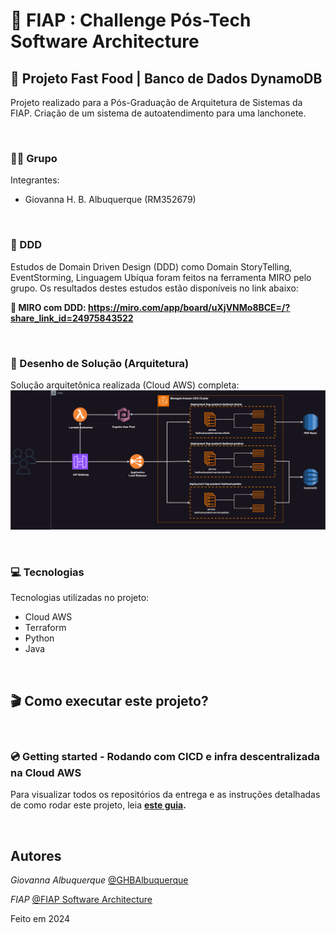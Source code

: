 # 🚀 FIAP : Challenge Pós-Tech Software Architecture
## 🍔 Projeto Fast Food | Banco de Dados DynamoDB

Projeto realizado para a Pós-Graduação de Arquitetura de Sistemas da FIAP. Criação de um sistema de autoatendimento para uma lanchonete.

<br/>

### 👨‍🏫 Grupo

Integrantes:
- Giovanna H. B. Albuquerque (RM352679)

<br/>

### 📍 DDD

Estudos de Domain Driven Design (DDD) como Domain StoryTelling, EventStorming, Linguagem Ubíqua foram feitos na ferramenta MIRO pelo grupo.
Os resultados destes estudos estão disponíveis no link abaixo:

**🔗 MIRO com DDD: https://miro.com/app/board/uXjVNMo8BCE=/?share_link_id=24975843522**

<br/>

### 📐 Desenho de Solução (Arquitetura)

Solução arquitetônica realizada (Cloud AWS) completa:
![](misc/sol_fase_4.drawio.svg)

<br/>

### 💻 Tecnologias

Tecnologias utilizadas no projeto:

* Cloud AWS
* Terraform
* Python
* Java

<br/>

## 🎬 Como executar este projeto?

<br/>

### 💿 Getting started - Rodando com CICD e infra descentralizada na Cloud AWS

Para visualizar todos os repositórios da entrega e as instruções detalhadas de como rodar este projeto, leia **[este guia](https://github.com/GHBAlbuquerque/fiap-postech-infra-fastfood?tab=readme-ov-file#-como-executar-este-projeto).**

<br/>

## Autores

*Giovanna Albuquerque* [@GHBAlbuquerque](https://github.com/GHBAlbuquerque)

*FIAP*  [@FIAP Software Architecture](https://postech.fiap.com.br/curso/software-architecture/)

Feito em 2024
